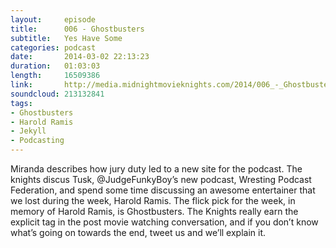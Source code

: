 ```yaml
---
layout:     episode
title:      006 - Ghostbusters
subtitle:   Yes Have Some
categories: podcast
date:       2014-03-02 22:13:23
duration:   01:03:03
length:     16509386
link:       http://media.midnightmovieknights.com/2014/006_-_Ghostbusters.m4a
soundcloud: 213132841
tags:
- Ghostbusters
- Harold Ramis
- Jekyll
- Podcasting
---
```

Miranda describes how jury duty led to a new site for the podcast. The knights discus Tusk, @JudgeFunkyBoy’s new podcast, Wresting Podcast Federation, and spend some time discussing an awesome entertainer that we lost during the week, Harold Ramis. The flick pick for the week, in memory of Harold Ramis, is Ghostbusters. The Knights really earn the explicit tag in the post movie watching conversation, and if you don’t know what’s going on towards the end, tweet us and we’ll explain it.